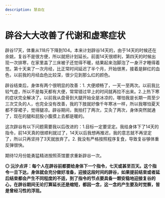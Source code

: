 ```yaml
---
description: 慧自在
---
```


# 辟谷大大改善了代谢和虚寒症状

辟谷17天，体重从118斤下降到104。本来计划辟谷14天的，由于14天的时候还在余姚，复谷不是很方便，所以就把计划延长。前面14天很顺利，第四天的时候出现一次排寒，在家里盖了三床被子还觉得不暖，结果起来泡脚泡了一身汗才睡得着觉。第十天来了一次月经，比正常时间延迟了半个月，开始很黑，接着是鲜红的血色，以前我的月经血色比较深，很少见到那么红的颜色。

辟谷结束后，身体有两个很明显的改善：1. 大便顺畅了，一天一至两次。以前我比较气虚，所以不是每天都有大便，常常错过早上的时间就再拉不出来。2.上热下寒的症状完全解决了。以前我从盘骨到大腿开始全是冰凉的，哪怕我是长期一周至少三次艾灸的人，也完全没有改善，我的下肢就好像千年寒冰一样，所以我哪怕夏天都不穿裙子，觉得腿凉。辟谷期间，我拍打了两次，艾灸了两次，身体突然就通了，现在的腿和屁股小腹摸上去都是暖的。

这次辟谷有以下问题需要我以后改进的：1.目标一定要坚定。我给身体下了14天的指令，前14天真的很顺利就过了，14天以后我想再推迟，我的意志就不再坚定了，所以只再坚持了3天就放弃了。2. 我没有严格按照程序复食，导致复谷够体重反弹很快。

期待12月份能勇猛精进按照茶馆要求重新辟谷一次。

**◎ 沅汐点评：每个人在辟谷前都要给身体下一个指令，七天或甚至百天。这个指令一旦下达，身体就会充分做好准备，迎接这段时间的辟谷，如果提前结束或者延后结束都会产生不同程度的不适，到了指令的节点要具备一颗安稳地迎接复谷的心，在辟谷期间无论打算延长还是缩短，都因一念，这一念的产生要及时觉察，皆是曾经习性的浮现。**


